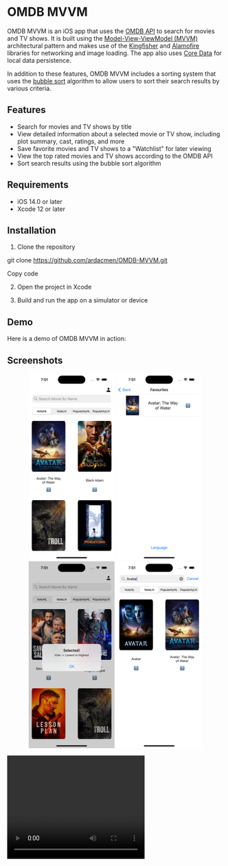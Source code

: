 # OMDB MVVM

OMDB MVVM is an iOS app that uses the [OMDB API](http://www.omdbapi.com/) to search for movies and TV shows. It is built using the [Model-View-ViewModel (MVVM)](https://en.wikipedia.org/wiki/Model–view–viewmodel) architectural pattern and makes use of the [Kingfisher](https://github.com/onevcat/Kingfisher) and [Alamofire](https://github.com/Alamofire/Alamofire) libraries for networking and image loading. The app also uses [Core Data](https://developer.apple.com/documentation/coredata) for local data persistence.

In addition to these features, OMDB MVVM includes a sorting system that uses the [bubble sort](https://en.wikipedia.org/wiki/Bubble_sort) algorithm to allow users to sort their search results by various criteria.

## Features

- Search for movies and TV shows by title
- View detailed information about a selected movie or TV show, including plot summary, cast, ratings, and more
- Save favorite movies and TV shows to a "Watchlist" for later viewing
- View the top rated movies and TV shows according to the OMDB API
- Sort search results using the bubble sort algorithm

## Requirements

- iOS 14.0 or later
- Xcode 12 or later

## Installation

1. Clone the repository

git clone https://github.com/ardacmen/OMDB-MVVM.git

Copy code

2. Open the project in Xcode

3. Build and run the app on a simulator or device

## Demo

Here is a demo of OMDB MVVM in action:



## Screenshots

<p align="center">
  <img src="images/screenshot1.png" width="200" alt="Screenshot 1">
  <img src="images/screenshot2.png" width="200" alt="Screenshot 2">
  <img src="images/screenshot3.png" width="200" alt="Screenshot 3">
  <img src="images/screenshot4.png" width="200" alt="Screenshot 4">
</p>

<video width="320" height="240" controls>
  <source src="images/video" type="video">
  Your browser does not support the video tag.
</video>
